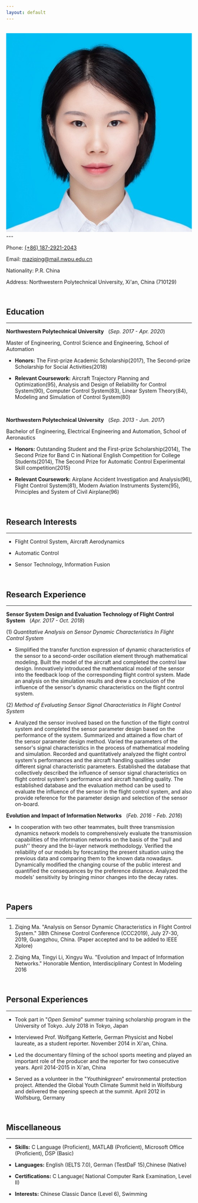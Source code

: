 ```yaml
---
layout: default
---
```

<br>

<img class="profile-picture" src="Sunday.jpg">
---

Phone: [(+86) 187-2921-2043](tel:+8618729212043)

Email: [maziqing@mail.nwpu.edu.cn](mailto:maziqing@mail,nwpu.edu.cn)

Nationality: P.R. China

Address: Northwestern Polytechnical University, Xi'an, China (710129)

<br>

## Education

----------

**Northwestern Polytechnical University** &#160;&#160;(*Sep. 2017 - Apr. 2020*)

Master of Engineering, Control Science and Engineering, School of Automation

- **Honors:** The First-prize Academic Scholarship(2017), The Second-prize Scholarship for Social Activities(2018)

- **Relevant Coursework:** Aircraft Trajectory Planning and Optimization(95), Analysis and Design of Reliability for Control System(90), Computer Control System(83), Linear System Theory(84), Modeling and Simulation of Control System(80)

<br>

**Northwestern Polytechnical University** &#160;&#160;(*Sep. 2013 - Jun. 2017*)

Bachelor of Engineering, Electrical Engineering and Automation, School of Aeronautics

- **Honors:** Outstanding Student and the First-prize Scholarship(2014), The Second Prize for Band C in National English Competition for College Students(2014), The Second Prize for Automatic Control Experimental Skill competition(2015)

- **Relevant Coursework:** Airplane Accident Investigation and Analysis(96), Flight Control System(81), Modern Aviation Instruments System(95), Principles and System of Civil Airplane(96)

<br>

## Research Interests

----------

- Flight Control System, Aircraft Aerodynamics

- Automatic Control

- Sensor Technology, Information Fusion

<br>

## Research Experience

----------

**Sensor System Design and Evaluation Technology of Flight Control System** &#160;&#160;(*Apr. 2017 - Oct. 2018*)

(1) *Quantitative Analysis on Sensor Dynamic Characteristics In Flight Control System*

- Simplified the transfer function expression of dynamic characteristics of the sensor to a second-order oscillation element through mathematical modeling. Built the model of the aircraft and completed the control law design. Innovatively introduced the mathematical model of the sensor into the feedback loop of the corresponding flight control system. Made an analysis on the simulation results and drew a conclusion of the influence of the sensor's dynamic characteristics on the flight control system.<br>

(2) *Method of Evaluating Sensor Signal Characteristics In Flight Control System*

- Analyzed the sensor involved based on the function of the flight control system and completed the sensor parameter design based on the performance of the system. Summarized and attained a flow chart of the sensor parameter design method. Varied the parameters of the sensor's signal characteristics in the process of mathematical modeling and simulation. Recorded and quantitatively analyzed the flight control system's performances and the aircraft handling qualities under different signal characteristic parameters. Established the database that collectively described the influence of sensor signal characteristics on flight control system's performance and aircraft handling quality. The established database and the evaluation method can be used to evaluate the influence of the sensor in the flight control system, and also provide reference for the parameter design and selection of the sensor on-board.<br>

**Evolution and Impact of Information Networks** &#160;&#160;(*Feb. 2016 - Feb. 2016*)

-  In cooperation with two other teammates, built three transmission dynamics network models to comprehensively evaluate the transmission capabilities of the information networks on the basis of the ''pull and push'' theory and the bi-layer network methodology. Verified the reliability of our models by forecasting the present situation using the previous data and comparing them to the known data nowadays. Dynamically modified the changing course of the public interest and quantified the consequences by the preference distance. Analyzed the models' sensitivity by bringing minor changes into the decay rates.

<br>

## Papers

----------

1. Ziqing Ma. "Analysis on Sensor Dynamic Characteristics in Flight Control System." 38th Chinese Control Conference (CCC2019), July 27-30, 2019, Guangzhou, China. (Paper accepted and to be added to IEEE Xplore)

2. Ziqing Ma, Tingyi Li, Xingyu Wu. "Evolution and Impact of Information Networks." Honorable Mention, Interdisciplinary Contest In Modeling 2016

<br>

## Personal Experiences

----------

- Took part in "*Open Semina*" summer training scholarship program in the University of Tokyo. July 2018 in Tokyo, Japan

- Interviewed Prof. Wolfgang Ketterle, German Physicist and Nobel laureate, as a student reporter. November 2014 in Xi'an, China.

- Led the documentary filming of the school sports meeting and played an important role of the producer and the reporter for two consecutive years. April 2014-2015 in Xi'an, China

- Served as a volunteer in the "*Youthinkgreen*" environmental protection project. Attended the Global Youth Climate Summit held in Wolfsburg and delivered the opening speech at the summit. April 2012 in Wolfsburg, Germany

<br>

## Miscellaneous

----------

- **Skills:** C Language (Proficient), MATLAB (Proficient), Microsoft Office (Proficient), DSP (Basic)

- **Languages:** English (IELTS 7.0), German (TestDaF 15),Chinese (Native)

- **Certifications:** C Language( National Computer Rank Examination, Level II)

- **Interests:** Chinese Classic Dance (Level 6), Swimming
